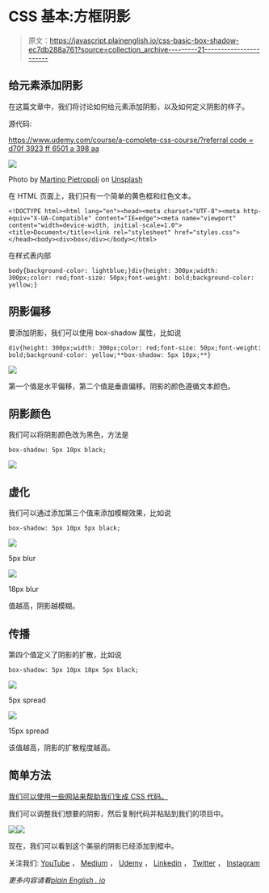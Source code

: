 # CSS 基本:方框阴影

> 原文：<https://javascript.plainenglish.io/css-basic-box-shadow-ec7db288a761?source=collection_archive---------21----------------------->

## 给元素添加阴影

在这篇文章中，我们将讨论如何给元素添加阴影，以及如何定义阴影的样子。

源代码:

[https://www.udemy.com/course/a-complete-css-course/?referral code = d70f 3923 ff 6501 a 398 aa](https://www.udemy.com/course/a-complete-css-course/?referralCode=D70F3923FF6501A398AA)

![](img/475d7b44f108ea795b1ddb89155ad5aa.png)

Photo by [Martino Pietropoli](https://unsplash.com/@martino_pietropoli?utm_source=medium&utm_medium=referral) on [Unsplash](https://unsplash.com?utm_source=medium&utm_medium=referral)

在 HTML 页面上，我们只有一个简单的黄色框和红色文本。

```
<!DOCTYPE html><html lang="en"><head><meta charset="UTF-8"><meta http-equiv="X-UA-Compatible" content="IE=edge"><meta name="viewport" content="width=device-width, initial-scale=1.0"><title>Document</title><link rel="stylesheet" href="styles.css"></head><body><div>box</div></body></html>
```

在样式表内部

```
body{background-color: lightblue;}div{height: 300px;width: 300px;color: red;font-size: 50px;font-weight: bold;background-color: yellow;}
```

## 阴影偏移

要添加阴影，我们可以使用 box-shadow 属性，比如说

```
div{height: 300px;width: 300px;color: red;font-size: 50px;font-weight: bold;background-color: yellow;**box-shadow: 5px 10px;**}
```

![](img/706b582b14cda2b15dc9ffba1ee82c18.png)

第一个值是水平偏移，第二个值是垂直偏移。阴影的颜色遵循文本颜色。

## 阴影颜色

我们可以将阴影颜色改为黑色，方法是

```
box-shadow: 5px 10px black;
```

![](img/2e8c2821f3d60a13012eb8bf92f630f2.png)

## 虚化

我们可以通过添加第三个值来添加模糊效果，比如说

```
box-shadow: 5px 10px 5px black;
```

![](img/a3ca9d92a6b4a0e92cc002e9ed811d2f.png)

5px blur

![](img/943d34394712f7ac75259da9f89b7205.png)

18px blur

值越高，阴影越模糊。

## 传播

第四个值定义了阴影的扩散，比如说

```
box-shadow: 5px 10px 18px 5px black;
```

![](img/d2d758b38268fea2c9d3778849d1d598.png)

5px spread

![](img/24d0725e302ee2e606fee7ac657e058b.png)

15px spread

该值越高，阴影的扩散程度越高。

## 简单方法

[我们可以使用一些网站来帮助我们生成 CSS 代码。](https://html-css-js.com/css/generator/box-shadow/)

我们可以调整我们想要的阴影，然后复制代码并粘贴到我们的项目中。

![](img/eb1170950f831bc0784ea9f40b6c4e95.png)![](img/7bdfad6ea2e673d4a5f661ccd68c346d.png)

现在，我们可以看到这个美丽的阴影已经添加到框中。

关注我们: [YouTube](https://www.youtube.com/channel/UCu4-4FnutvSHVo9WHvq80Ww?sub_confirmation=1) ， [Medium](https://ckmobile.medium.com/) ， [Udemy](https://www.udemy.com/user/cyruschan2/) ， [Linkedin](https://www.linkedin.com/company/ckmobi/) ， [Twitter](https://twitter.com/ckmobilejavasc1) ， [Instagram](https://www.instagram.com/ckmobile8050)

*更多内容请看*[*plain English . io*](http://plainenglish.io/)